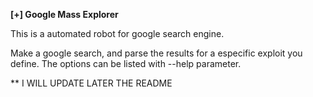 **[+] Google Mass Explorer**

This is a automated robot for google search engine.

Make a google search, and parse the results for a especific exploit you define.
The options can be listed with --help parameter.

** I WILL UPDATE LATER THE README








